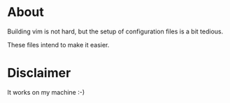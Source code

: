 # About

Building vim is not hard, but the setup of configuration files is a bit tedious.

These files intend to make it easier. 

# Disclaimer

It works on my machine :-)

